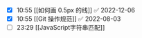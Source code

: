 
- [x] 10:55 [[如何画 0.5px 的线]] ✅ 2022-12-06
- [x] 10:55 [[Git 操作规范]] ✅ 2022-08-03
- [ ] 23:29 [[JavaScript字符串匹配]]
